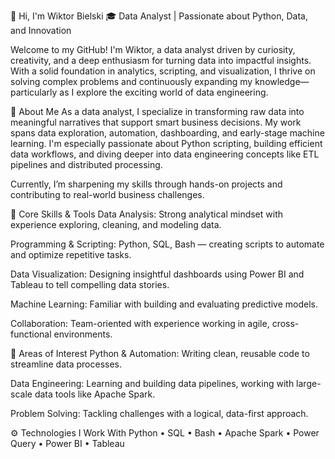 👋 Hi, I'm Wiktor Bielski
🎓 Data Analyst | Passionate about Python, Data, and Innovation

Welcome to my GitHub! I'm Wiktor, a data analyst driven by curiosity, creativity, and a deep enthusiasm for turning data into impactful insights. With a solid foundation in analytics, scripting, and visualization, I thrive on solving complex problems and continuously expanding my knowledge—particularly as I explore the exciting world of data engineering.

🚀 About Me
As a data analyst, I specialize in transforming raw data into meaningful narratives that support smart business decisions. My work spans data exploration, automation, dashboarding, and early-stage machine learning. I'm especially passionate about Python scripting, building efficient data workflows, and diving deeper into data engineering concepts like ETL pipelines and distributed processing.

Currently, I’m sharpening my skills through hands-on projects and contributing to real-world business challenges.

🧰 Core Skills & Tools
Data Analysis: Strong analytical mindset with experience exploring, cleaning, and modeling data.

Programming & Scripting: Python, SQL, Bash — creating scripts to automate and optimize repetitive tasks.

Data Visualization: Designing insightful dashboards using Power BI and Tableau to tell compelling data stories.

Machine Learning: Familiar with building and evaluating predictive models.

Collaboration: Team-oriented with experience working in agile, cross-functional environments.

📌 Areas of Interest
Python & Automation: Writing clean, reusable code to streamline data processes.

Data Engineering: Learning and building data pipelines, working with large-scale data tools like Apache Spark.

Problem Solving: Tackling challenges with a logical, data-first approach.

⚙️ Technologies I Work With
Python • SQL • Bash • Apache Spark • Power Query • Power BI • Tableau


